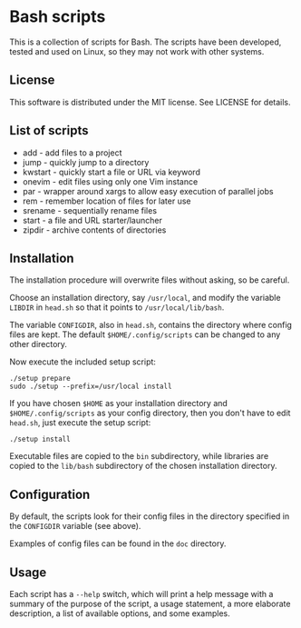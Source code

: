 Bash scripts
======================================================================

This is a collection of scripts for Bash. The scripts have been developed, 
tested and used on Linux, so they may not work with other systems.

License
------------------------------

This software is distributed under the MIT license. See LICENSE for
details.

List of scripts
------------------------------

- add       - add files to a project 
- jump      - quickly jump to a directory
- kwstart   - quickly start a file or URL via keyword
- onevim    - edit files using only one Vim instance
- par       - wrapper around xargs to allow easy execution of parallel jobs
- rem       - remember location of files for later use
- srename   - sequentially rename files
- start     - a file and URL starter/launcher
- zipdir    - archive contents of directories

Installation
------------------------------

The installation procedure will overwrite files without asking, so be
careful.

Choose an installation directory, say `/usr/local`, and modify the variable
`LIBDIR` in `head.sh` so that it points to `/usr/local/lib/bash`. 

The variable `CONFIGDIR`, also in `head.sh`, contains the directory where
config files are kept. The default `$HOME/.config/scripts` can be changed to
any other directory.

Now execute the included setup script:

    ./setup prepare
    sudo ./setup --prefix=/usr/local install

If you have chosen `$HOME` as your installation directory and
`$HOME/.config/scripts` as your config directory, then you don't have to edit
`head.sh`, just execute the setup script:

    ./setup install

Executable files are copied to the `bin` subdirectory, while libraries are
copied to the `lib/bash` subdirectory of the chosen installation directory.

Configuration
------------------------------

By default, the scripts look for their config files in the directory
specified in the `CONFIGDIR` variable (see above). 

Examples of config files can be found in the `doc` directory.

Usage
------------------------------

Each script has a `--help` switch, which will print a help message with a
summary of the purpose of the script, a usage statement, a more elaborate
description, a list of available options, and some examples.

